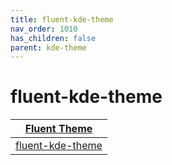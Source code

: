 ```yaml
---
title: fluent-kde-theme
nav_order: 1010
has_children: false
parent: kde-theme
---
```



# fluent-kde-theme

| [Fluent Theme](https://samwhelp.github.io/note-about-theme/read/desktop-theme/themes/fluent-theme.html) |
| --- |
| [fluent-kde-theme](https://github.com/vinceliuice/Fluent-kde) |
